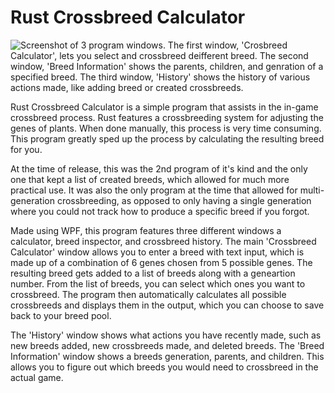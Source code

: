 # Rust Crossbreed Calculator

<img src="/pics/rcbc.png" alt="Screenshot of 3 program windows. The first window, 'Crosbreed Calculator', lets you select and crossbreed deifferent breed. The second window, 'Breed Information' shows the parents, children, and genration of a specified breed. The third window, 'History' shows the history of various actions made, like adding breed or created crossbreeds." class="md-img-center"/>

Rust Crossbreed Calculator is a simple program that assists in the in-game crossbreed process. Rust features a crossbreeding system for adjusting the genes of plants. When done manually, this process is very time consuming. This program greatly sped up the process by calculating the resulting breed for you.

At the time of release, this was the 2nd program of it's kind and the only one that kept a list of created breeds, which allowed for much more practical use. It was also the only program at the time that allowed for multi-generation crossbreeding, as opposed to only having a single generation where you could not track how to produce a specific breed if you forgot.

Made using WPF, this program features three different windows a calculator, breed inspector, and crossbreed history. The main 'Crossbreed Calculator' window allows you to enter a breed with text input, which is made up of a combination of 6 genes chosen from 5 possible genes. The resulting breed gets added to a list of breeds along with a geneartion number. From the list of breeds, you can select which ones you want to crossbreed. The program then automatically calculates all possible crossbreeds and displays them in the output, which you can choose to save back to your breed pool.

The 'History' window shows what actions you have recently made, such as new breeds added, new crossbreeds made, and deleted breeds. The 'Breed Information' window shows a breeds generation, parents, and children. This allows you to figure out which breeds you would need to crossbreed in the actual game.